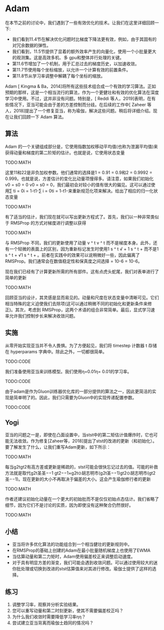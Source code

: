 

<!--
 * @version:
 * @Author:  StevenJokes https://github.com/StevenJokes
 * @Date: 2020-07-14 20:47:47
 * @LastEditors:  StevenJokes https://github.com/StevenJokes
 * @LastEditTime: 2020-07-14 20:59:00
 * @Description:
 * @TODO::
 * @Reference:
 * https://zh.d2l.ai/chapter_optimization/adam.html
-->

# Adam

在本节之前的讨论中，我们遇到了一些有效优化的技术。让我们在这里详细回顾一下:

* 我们看到11.4节在解决优化问题时比梯度下降法更有效，例如，由于其固有的对冗余数据的弹性。
* 我们看到，11.5节提供了显着的额外效率产生的向量化，使用一个小批量更大的观测集。这是高效多机、多 gpu和整体并行处理的关键。
* 第11.6节增加了一个机制，用于汇总过去的梯度历史，以加速收敛。
* 第11.7节使用每个坐标缩放，以允许一个计算有效的前置条件。
* 第11.8节从学习率调整中解耦了每个坐标的缩放。

Adam [ Kingma & Ba，2014]将所有这些技术组合成一个有效的学习算法。正如预期的那样，这是一个相当流行的算法，作为一个更健壮和有效的优化算法在深度学习中使用。不过，这并非没有问题。特别是，[ Reddi 等人，2019]表明，在有些情况下，亚当可能会由于差的方差控制而分歧。在后续的工作中[ Zaheer 等人，2018]提出了一个修复亚当，称为瑜伽，解决这些问题。稍后将详细介绍。现在让我们回顾一下 Adam 算法。

## 算法

Adam 的一个关键组成部分是，它使用指数加权移动平均值(也称为泄漏平均值)来获得动量和梯度的第二阶矩的估计。也就是说，它使用状态变量

TODO:MATH

这里11和22是非负加权参数。他们通常的选择是1 = 0.91 = 0.9和2 = 0.9992 = 0.999。也就是说，方差估计的变化比动量项慢得多。请注意，如果我们初始化 v0 = s0 = 0 v0 = s0 = 0，我们最初会对较小的值有很大的偏见。这可以通过使用∑ ti = 0i = 1-t1-∑ i = 0ti = 1-t1-来重新规范化项来解决。给出了相应的归一化状态变量

TODO:MATH

有了适当的估计，我们现在就可以写出更新方程式了。首先，我们以一种非常类似于 RMSProp 的方式对梯度进行调整以获得

TODO:MATH

与 RMSProp 不同，我们的更新使用了动量 v ^ t v ^ t 而不是梯度本身。此外，还有一个轻微的表面上的区别，因为重新标记发生时使用1 s ^ t √ + 1 s ^ t + 而不是1 s ^ t + √1 s ^ t + 。前者在实践中的效果可以说稍微好一些，因此偏离了 RMSProp。我们通常会在数值稳定性和保真度之间选择 = 10-6 = 10-6。

现在我们已经有了计算更新所需的所有部件。这有点虎头蛇尾，我们对表单进行了简单的更新

TODO:MATH

回顾亚当的设计，其灵感是显而易见的。动量和尺度在状态变量中清晰可见。它们相当特殊的定义迫使我们去除项(这可以通过稍微不同的初始化和更新条件来修正)。其次，考虑到 RMSProp，这两个术语的组合非常简单。最后，显式学习速率允许我们控制步长来解决收敛问题。

## 实施

从零开始实现亚当并不令人畏惧。为了方便起见，我们将 timestep 计数器 t 存储在 hyperparams 字典中。除此之外，一切都很简单。

TODO:CODE

我们准备使用亚当来训练模型。我们使用η=0.01η= 0.01的学习率。

TODO:CODE

由于adam是作为Gluon训练器优化库的一部分提供的算法之一，因此更简洁的实现是简单明了的。因此，我们只需要为Gluon中的实现传递配置参数。

TODO:CODE

## Yogi

亚当的问题之一是，即使在凸面设置中，当stst中的第二矩估计值爆炸时，它也可能无法收敛。作为修复[Zaheer等，2018]提出了stst的改进的更新（和初始化）。要了解发生了什么，让我们重写Adam更新，如下所示：

TODO:MATH

每当g2tgt2有高方差或更新是稀疏的，stst可能会很快忘记过去的值。可能的补救方法就是取代g2t圣圣−−1 gt2−−1×g2t⊙胡志明市(g2t圣−−1)gt2⊙胡志明市⁡(gt2圣−−1)。现在更新的大小不再取决于偏差的大小。这会产生瑜伽修行者的更新

TODO:MATH

作者还建议初始化动量在一个更大的初始批而不是仅仅初始点态估计。我们省略了细节，因为它们不是讨论的实质，因为即使没有这种聚合仍然很好。

TODO:MATH

## 小结

* 亚当将许多优化算法的功能组合到一个相当健壮的更新规则中。
* 在RMSProp的基础上创建的Adam在最小批量随机梯度上也使用了EWMA
* 当估算动量和第二力矩时，Adam使用偏差校正来调整启动速度。
* 对于具有明显方差的渐变，我们可能会遇到收敛问题。可以通过使用较大的迷你批处理或切换到改进的stst估算值来对其进行修改。瑜伽士提供了这样的选择。


## 练习

1. 调整学习率，观察并分析实验结果。
1. 您可以重写动量和第二时刻更新，使其不需要偏差校正吗？
1. 为什么我们收敛时需要降低学习率ηη？
1. 尝试建立亚当背离而瑜伽士趋同的情况吗？

